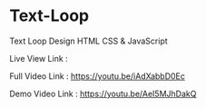 # Text-Loop
Text Loop Design HTML CSS &amp; JavaScript

Live View Link : 

Full Video Link : https://youtu.be/iAdXabbD0Ec

Demo Video Link : https://youtu.be/AeI5MJhDakQ
